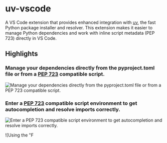 # uv-vscode

A VS Code extension that provides enhanced integration with [uv](https://github.com/astral-sh/uv), the fast Python package installer and resolver. This extension makes it easier to manage Python dependencies and work with inline script metadata (PEP 723) directly in VS Code.

## Highlights

### Manage your dependencies directly from the pyproject.toml file or from a [PEP 723](https://peps.python.org/pep-0723/) compatible script.

![Manage your dependencies directly from the pyproject.toml file or from a PEP 723 compatible script.](https://user-images.githubusercontent.com/karpetrosyan/uv-vscode/master/.github/add-remove-dependencies.gif)

### Enter a [PEP 723](https://peps.python.org/pep-0723/) compatible script environment to get autocompletion and resolve imports correctly.

![Enter a PEP 723 compatible script environment to get autocompletion and resolve imports correctly.](https://user-images.githubusercontent.com/karpetrosyan/uv-vscode/master/.github/select-script-interpreter.gif)

![Using the "F
